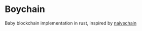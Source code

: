 # Boychain

Baby blockchain implementation in rust, inspired by [naivechain](https://github.com/lhartikk/naivechain)
